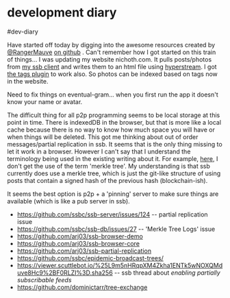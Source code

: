 # development diary

#dev-diary 

Have started off today by digging into the awesome resources created by [@RangerMauve](@tdeT1cU3xUQaD2Ne5Ox0Dndly50qS+c5+//Fl7tyPqg=.ed25519) [on github](https://github.com/RangerMauve/discovery-swarm-web) . Can't remember how I got started on this train of things… I was updating my website nichoth.com. It pulls posts/photos from [my ssb client](https://github.com/nichoth/eventual-gram-ssb) and writes them to an html file using [hyperstream](https://www.npmjs.com/package/hyperstream). I got [the tags plugin](https://www.npmjs.com/package/@nichoth/ssb-tags) to work also. So photos can be indexed based on tags now in the website.

Need to fix things on eventual-gram… when you first run the app it doesn't know your name or avatar.

The difficult thing for all p2p programming seems to be local storage at this point in time. There is indexedDB in the browser, but that is more like a local cache because there is no way to know how much space you will have or when things will be deleted. This got me thinking about out of order messages/partial replication in ssb. It seems that is the only thing missing to let it work in a browser. However I can't say that I understand the terminology being used in the existing writing about it. For example, [here](https://viewer.scuttlebot.io/%25L9m5nHRqpXM4Zkha1ENTk5wNOXQMduve8Hc9%2BF0RLZI%3D.sha256), I don't get the use of the term 'merkle tree'. My understanding is that ssb currently does use a merkle tree, which is just the git-like structure of using posts that contain a signed hash of the previous hash (blockchain-ish). 

It seems the best option is p2p + a 'pinning' server to make sure things are available (which is like a pub server in ssb).

* https://github.com/ssbc/ssb-server/issues/124 -- partial replication issue
* https://github.com/ssbc/ssb-db/issues/27 -- 'Merkle Tree Logs' issue
* https://github.com/arj03/ssb-browser-demo
* https://github.com/arj03/ssb-browser-core
* https://github.com/arj03/ssb-partial-replication
* https://github.com/ssbc/epidemic-broadcast-trees/
* https://viewer.scuttlebot.io/%25L9m5nHRqpXM4Zkha1ENTk5wNOXQMduve8Hc9%2BF0RLZI%3D.sha256 -- ssb thread about *enabling partially subscribable feeds*
* https://github.com/dominictarr/tree-exchange



